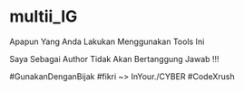 # multii_IG

Apapun Yang Anda Lakukan Menggunakan Tools Ini

Saya Sebagai Author
Tidak Akan Bertanggung Jawab !!!

#GunakanDenganBijak
#fikri ~> InYour./CYBER
#CodeXrush
